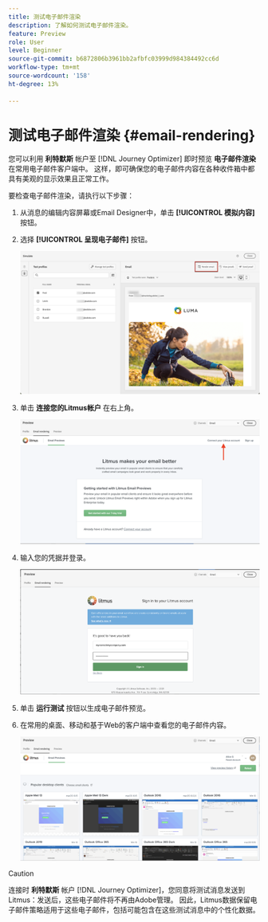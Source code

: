 ```yaml
---
title: 测试电子邮件渲染
description: 了解如何测试电子邮件渲染。
feature: Preview
role: User
level: Beginner
source-git-commit: b6872806b3961bb2afbfc03999d984384492cc6d
workflow-type: tm+mt
source-wordcount: '158'
ht-degree: 13%

---
```


# 测试电子邮件渲染 {#email-rendering}

您可以利用 **利特默斯** 帐户至 [!DNL Journey Optimizer] 即时预览 **电子邮件渲染** 在常用电子邮件客户端中。 这样，即可确保您的电子邮件内容在各种收件箱中都具有美观的显示效果且正常工作。

要检查电子邮件渲染，请执行以下步骤：

1. 从消息的编辑内容屏幕或Email Designer中，单击 **[!UICONTROL 模拟内容]** 按钮。

1. 选择 **[!UICONTROL 呈现电子邮件]** 按钮。

   ![](../email/assets/email-rendering-button.png)

1. 单击 **连接您的Litmus帐户** 在右上角。

   ![](../email/assets/email-rendering-litmus.png)

1. 输入您的凭据并登录。

   ![](../email/assets/email-rendering-credentials.png)

1. 单击 **运行测试** 按钮以生成电子邮件预览。

1. 在常用的桌面、移动和基于Web的客户端中查看您的电子邮件内容。

   ![](../email/assets/email-rendering-previews.png)

>[!CAUTION]
>
>连接时 **利特默斯** 帐户 [!DNL Journey Optimizer]，您同意将测试消息发送到Litmus：发送后，这些电子邮件将不再由Adobe管理。 因此，Litmus数据保留电子邮件策略适用于这些电子邮件，包括可能包含在这些测试消息中的个性化数据。

